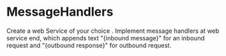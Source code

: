 # MessageHandlers
Create a web Service of your choice .
Implement message handlers at web service end, which appends text "{inbound message}" for an inbound request and "{outbound response}" for outbound request.
